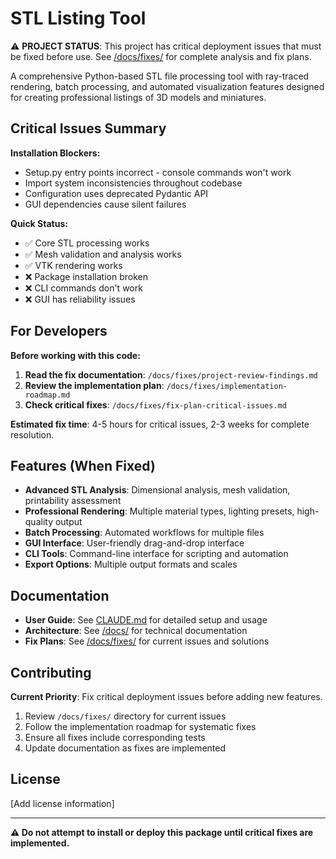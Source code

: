 # STL Listing Tool

⚠️ **PROJECT STATUS**: This project has critical deployment issues that must be fixed before use. See [/docs/fixes/](/docs/fixes/) for complete analysis and fix plans.

A comprehensive Python-based STL file processing tool with ray-traced rendering, batch processing, and automated visualization features designed for creating professional listings of 3D models and miniatures.

## Critical Issues Summary

**Installation Blockers:**
- Setup.py entry points incorrect - console commands won't work
- Import system inconsistencies throughout codebase
- Configuration uses deprecated Pydantic API  
- GUI dependencies cause silent failures

**Quick Status:**
- ✅ Core STL processing works
- ✅ Mesh validation and analysis works  
- ✅ VTK rendering works
- ❌ Package installation broken
- ❌ CLI commands don't work
- ❌ GUI has reliability issues

## For Developers

**Before working with this code:**

1. **Read the fix documentation**: `/docs/fixes/project-review-findings.md`
2. **Review the implementation plan**: `/docs/fixes/implementation-roadmap.md`  
3. **Check critical fixes**: `/docs/fixes/fix-plan-critical-issues.md`

**Estimated fix time**: 4-5 hours for critical issues, 2-3 weeks for complete resolution.

## Features (When Fixed)

- **Advanced STL Analysis**: Dimensional analysis, mesh validation, printability assessment
- **Professional Rendering**: Multiple material types, lighting presets, high-quality output
- **Batch Processing**: Automated workflows for multiple files
- **GUI Interface**: User-friendly drag-and-drop interface
- **CLI Tools**: Command-line interface for scripting and automation
- **Export Options**: Multiple output formats and scales

## Documentation

- **User Guide**: See [CLAUDE.md](CLAUDE.md) for detailed setup and usage
- **Architecture**: See [/docs/](/docs/) for technical documentation  
- **Fix Plans**: See [/docs/fixes/](/docs/fixes/) for current issues and solutions

## Contributing

**Current Priority**: Fix critical deployment issues before adding new features.

1. Review `/docs/fixes/` directory for current issues
2. Follow the implementation roadmap for systematic fixes
3. Ensure all fixes include corresponding tests
4. Update documentation as fixes are implemented

## License

[Add license information]

---

**⚠️ Do not attempt to install or deploy this package until critical fixes are implemented.**
